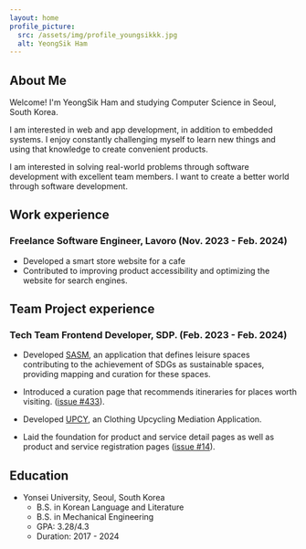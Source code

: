```yaml
---
layout: home
profile_picture:
  src: /assets/img/profile_youngsikkk.jpg
  alt: YeongSik Ham
---
```


## About Me

<p>
  Welcome! I'm YeongSik Ham and studying Computer Science in Seoul, South Korea.
</p>

<p>
  I am interested in web and app development, in addition to embedded systems.
  I enjoy constantly challenging myself to learn new things and using that knowledge to create convenient products.
</p>

<p>
  I am interested in solving real-world problems through software development with excellent team members.
  I want to create a better world through software development.
</p>

## Work experience

### Freelance Software Engineer, Lavoro (Nov. 2023 - Feb. 2024)
* Developed a smart store website for a cafe
* Contributed to improving product accessibility and optimizing the website for search engines.

## Team Project experience

### Tech Team Frontend Developer, SDP. (Feb. 2023 - Feb. 2024)
* Developed [SASM](https://github.com/sdp-tech/SASM_FE), an application that defines leisure spaces contributing to the achievement of SDGs as sustainable spaces, providing mapping and curation for these spaces.
* Introduced a curation page that recommends itineraries for places worth visiting. ([issue #433](https://github.com/sdp-tech/SASM_FE/issues/433)).

* Developed [UPCY](https://github.com/sdp-tech/UPCY_Mobile), an Clothing Upcycling Mediation Application.
* Laid the foundation for product and service detail pages as well as product and service registration pages ([issue #14](https://github.com/sdp-tech/UPCY_Mobile/issues/14)).

## Education
* Yonsei University, Seoul, South Korea
  * B.S. in Korean Language and Literature
  * B.S. in Mechanical Engineering
  * GPA: 3.28/4.3
  * Duration: 2017 - 2024
